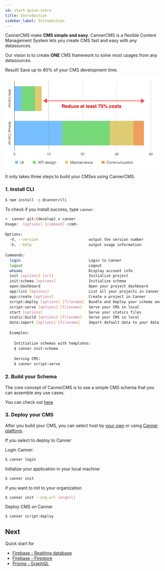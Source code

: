 ```yaml
---
id: start-quick-intro
title: Introduction
sidebar_label: Introduction
---
```


CannerCMS make **CMS simple and easy**. CannerCMS is a flexible Content Management System lets you create CMS fast and easy with any datasources.

Our vision is to create **ONE** CMS framework to solve most usages from any datasources.

Result! Save up to 80% of your CMS development time.

![roi](/docs/assets/start-intro/compare-canner.png)

It only takes three steps to build your CMSes using CannerCMS.

### 1. Install CLI

```bash
$ npm install -g @canner/cli
```

To check if you install success, type `canner`.

```bash
➜  canner git:(develop) ✗ canner
Usage:  [options] [command] <cmd>

Options:
  -V, --version                       output the version number
  -h, --help                          output usage information

Commands:
  login                               Login to Canner
  logout                              Logout
  whoami                              Display account info
  init [options] [url]                Initialize project
  init:schema [options]               Initialize schema
  open:dashboard                      Open your project dashboard
  app:list [options]                  List all your projects in Canner
  app:create [options]                Create a project in Canner
  script:deploy [options] [filename]  Bundle and Deploy your schema and UI components to Canner.
  script:serve [options] [filename]   Serve your CMS in local
  start [options]                     Serve your statics files
  static:build [options] [filename]   Serve your CMS in local
  data:import [options] [filename]    Import default data to your data source

  Examples:

    Intitialize schemas with templates:
    $ canner init:schema

    Serving CMS:
    $ canner script:serve
```

### 2. Build your Schema

The core concept of CannerCMS is to use a simple CMS schema that you can assemble any use cases.

You can check out [here](/docs/schema-overview)

### 3. Deploy your CMS

After you build your CMS, you can select host by [your own](/docs/start-quick-community) or using [Canner platform](https://www.canner.io).

If you select to deploy to Canner

Login Canner:

```bash
$ canner login
```

Initialize your application in your local machine

```bash
$ canner init
```

if you want to init to your organization

```bash
$ canner init --org-url [orgUrl]
```

Deploy CMS on Canner

```bash
$ canner script:deploy
```

## Next

Quick start for 

- [Firebase - Realtime database](tutorial-connect-to-firebase)
- [Firebase - Firestore](credential-firestore)
- [Prisma - GraphQL](tutorial-connect-to-prisma)